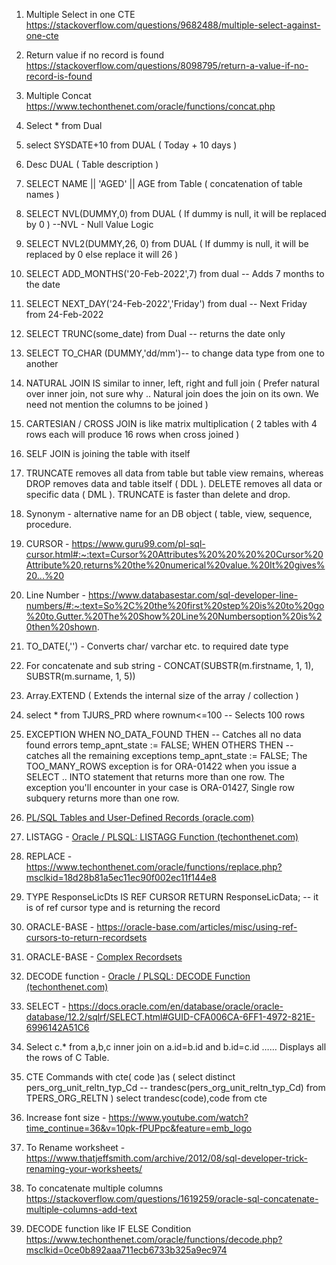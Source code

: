 1) Multiple Select in one CTE https://stackoverflow.com/questions/9682488/multiple-select-against-one-cte
2) Return value if no record is found https://stackoverflow.com/questions/8098795/return-a-value-if-no-record-is-found
3) Multiple Concat https://www.techonthenet.com/oracle/functions/concat.php
4) Select * from Dual 
5) select SYSDATE+10 from DUAL ( Today + 10 days )
6) Desc DUAL ( Table description )
7) SELECT NAME || 'AGED' || AGE from Table ( concatenation of table names )
8) SELECT NVL(DUMMY,0) from DUAL ( If dummy is null, it will be replaced by 0 ) --NVL - Null Value Logic
9) SELECT NVL2(DUMMY,26, 0) from DUAL ( If dummy is null, it will be replaced by 0 else replace it will 26 ) 
10) SELECT ADD_MONTHS('20-Feb-2022',7) from dual -- Adds 7 months to the date
11) SELECT NEXT_DAY('24-Feb-2022','Friday') from dual  -- Next Friday from 24-Feb-2022
12) SELECT TRUNC(some_date) from Dual -- returns the date only 
13) SELECT TO_CHAR (DUMMY,'dd/mm')-- to change data type from one to another
14) NATURAL JOIN IS similar to inner, left, right and full join ( Prefer natural over inner join, not sure why .. Natural join does the join on its own. We need not mention the columns to be joined )
15) CARTESIAN / CROSS JOIN is like matrix multiplication ( 2 tables with 4 rows each will produce 16 rows when cross joined )
16) SELF JOIN is joining the table with itself 
17) TRUNCATE removes all data from table but table view remains, whereas DROP removes data and table itself ( DDL ). DELETE removes all data or specific data ( DML ). TRUNCATE is faster than delete and drop.
18) Synonym - alternative name for an DB object ( table, view, sequence, procedure.
19) CURSOR - https://www.guru99.com/pl-sql-cursor.html#:~:text=Cursor%20Attributes%20%20%20%20Cursor%20Attribute%20,returns%20the%20numerical%20value.%20It%20gives%20...%20
20) Line Number - https://www.databasestar.com/sql-developer-line-numbers/#:~:text=So%2C%20the%20first%20step%20is%20to%20go%20to,Gutter.%20The%20Show%20Line%20Numbersoption%20is%20then%20shown.

21) TO_DATE(,'') - Converts char/ varchar etc. to required date type 
22) For concatenate and sub string  - CONCAT(SUBSTR(m.firstname, 1, 1), SUBSTR(m.surname, 1, 5))

23) Array.EXTEND ( Extends the internal size of the array / collection )

24) select * from TJURS_PRD where rownum<=100  -- Selects 100 rows 

25) EXCEPTION
 	WHEN NO_DATA_FOUND THEN -- Catches all no data found errors
     temp_apnt_state := FALSE;
WHEN OTHERS THEN  -- catches all the remaining exceptions
     temp_apnt_state := FALSE;
The TOO_MANY_ROWS exception is for ORA-01422 when you issue a SELECT .. INTO statement that returns more than one row. The exception you'll encounter in your case is ORA-01427, Single row subquery returns more than one row.

26) [PL/SQL Tables and User-Defined Records (oracle.com)](https://docs.oracle.com/cd/A57673_01/DOC/server/doc/PLS23/ch4.htm?msclkid=5996aa0ea5dc11ec91c5b2fce7843b67)

27) LISTAGG - [Oracle / PLSQL: LISTAGG Function (techonthenet.com)](https://www.techonthenet.com/oracle/functions/listagg.php#:~:text=Oracle%20%2F%20PLSQL%3A%20LISTAGG%20Function%201%20Description.%20The,LISTAGG%20function%20can%20be%20used%20in%20Oracle%2FPLSQL.%20?msclkid=03ca63dda5e211ecaab3f365dd916272)
28) REPLACE - https://www.techonthenet.com/oracle/functions/replace.php?msclkid=18d28b81a5ec11ec90f002ec11f144e8

29) TYPE ResponseLicDts IS REF CURSOR RETURN ResponseLicData; -- it is of ref cursor type and is returning the record
30) ORACLE-BASE - https://oracle-base.com/articles/misc/using-ref-cursors-to-return-recordsets
31) ORACLE-BASE - [Complex Recordsets](https://oracle-base.com/articles/8i/complex-recordsets)
32) DECODE function - [Oracle / PLSQL: DECODE Function (techonthenet.com)](https://www.techonthenet.com/oracle/functions/decode.php?msclkid=0ce0b892aaa711ecb6733b325a9ec974)
33) SELECT - https://docs.oracle.com/en/database/oracle/oracle-database/12.2/sqlrf/SELECT.html#GUID-CFA006CA-6FF1-4972-821E-6996142A51C6


34) Select c.* from a,b,c inner join on a.id=b.id and b.id=c.id …… Displays all the rows of C Table.

35) CTE Commands
with cte( code )as  ( select distinct pers_org_unit_reltn_typ_Cd -- trandesc(pers_org_unit_reltn_typ_Cd) 
from TPERS_ORG_RELTN )
select trandesc(code),code from cte

36) Increase font size - https://www.youtube.com/watch?time_continue=36&v=10pk-fPUPpc&feature=emb_logo
37) To Rename worksheet - https://www.thatjeffsmith.com/archive/2012/08/sql-developer-trick-renaming-your-worksheets/
38) To concatenate multiple columns https://stackoverflow.com/questions/1619259/oracle-sql-concatenate-multiple-columns-add-text
39) DECODE function like IF ELSE Condition https://www.techonthenet.com/oracle/functions/decode.php?msclkid=0ce0b892aaa711ecb6733b325a9ec974

